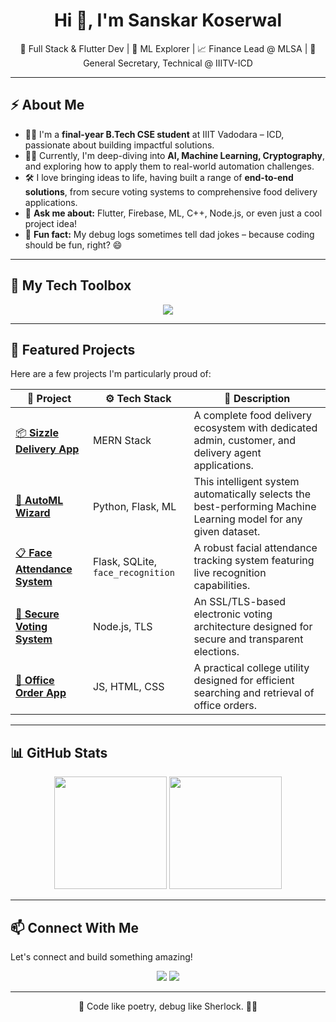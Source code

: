 <h1 align="center">Hi 👋, I'm Sanskar Koserwal</h1>
<p align="center">
  🚀 Full Stack & Flutter Dev | 🤖 ML Explorer | 📈 Finance Lead @ MLSA | 💼 General Secretary, Technical @ IIITV-ICD
</p>

---

## ⚡ About Me

- 🧑‍🎓 I'm a **final-year B.Tech CSE student** at IIIT Vadodara – ICD, passionate about building impactful solutions.
- 👨‍💻 Currently, I'm deep-diving into **AI, Machine Learning, Cryptography**, and exploring how to apply them to real-world automation challenges.
- 🛠️ I love bringing ideas to life, having built a range of **end-to-end solutions**, from secure voting systems to comprehensive food delivery applications.
- 💬 **Ask me about:** Flutter, Firebase, ML, C++, Node.js, or even just a cool project idea!
- 🧩 **Fun fact:** My debug logs sometimes tell dad jokes – because coding should be fun, right? 😄

---

## 🔨 My Tech Toolbox

<p align="center">
  <img src="https://skillicons.dev/icons?i=cpp,python,flutter,dart,html,css,js,nodejs,mongodb,firebase,sqlite,git,github,figma" />
</p>

---

## 🚀 Featured Projects

Here are a few projects I'm particularly proud of:

| 💼 Project | ⚙️ Tech Stack | 📝 Description |
|-----------|---------------|----------------|
| [📦 **Sizzle Delivery App**](https://github.com/sanskar008/Sizzle-Delivery-Man-App) | MERN Stack | A complete food delivery ecosystem with dedicated admin, customer, and delivery agent applications. |
| [🧠 **AutoML Wizard**](https://github.com/sanskar008/AutoML-Wizard) | Python, Flask, ML | This intelligent system automatically selects the best-performing Machine Learning model for any given dataset. |
| [📋 **Face Attendance System**](https://github.com/sanskar008/Face-Recognition-Attendance-System) | Flask, SQLite, `face_recognition` | A robust facial attendance tracking system featuring live recognition capabilities. |
| [🔐 **Secure Voting System**](https://github.com/sanskar008/Secure-Voting-System) | Node.js, TLS | An SSL/TLS-based electronic voting architecture designed for secure and transparent elections. |
| [🏢 **Office Order App**](https://github.com/sanskar008/IIITV-OfficeOrder) | JS, HTML, CSS | A practical college utility designed for efficient searching and retrieval of office orders. |

---

## 📊 GitHub Stats

<p align="center">
  <img src="https://github-readme-stats.vercel.app/api?username=sanskar008&show_icons=true&theme=tokyonight&count_private=true" height="180"/>
  <img src="https://github-readme-stats.vercel.app/api/top-langs/?username=sanskar008&layout=compact&theme=tokyonight" height="180"/>
</p>

---

## 📫 Connect With Me

Let's connect and build something amazing!

<p align="center">
  <a href="https://www.linkedin.com/in/sanskar-koserwal/" target="_blank"><img src="https://img.shields.io/badge/LinkedIn-%230077B5.svg?style=for-the-badge&logo=linkedin&logoColor=white" /></a>
  <a href="mailto:sanskark008@gmail.com"><img src="https://img.shields.io/badge/Gmail-D14836?style=for-the-badge&logo=gmail&logoColor=white" /></a>
</p>

---

<p align="center">💬 Code like poetry, debug like Sherlock. 🕵️‍♂️</p>
